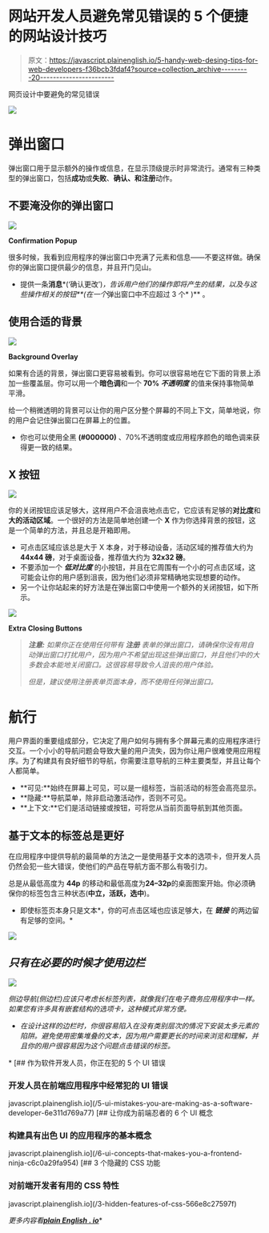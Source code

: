 # 网站开发人员避免常见错误的 5 个便捷的网站设计技巧

> 原文：<https://javascript.plainenglish.io/5-handy-web-desing-tips-for-web-developers-f36bcb3fdaf4?source=collection_archive---------20----------------------->

网页设计中要避免的常见错误

![](img/fd4ee8aaa39883da319ad1da26739fa2.png)

# 弹出窗口

弹出窗口用于显示额外的操作或信息，在显示顶级提示时非常流行。通常有三种类型的弹出窗口，包括**成功**或**失败**、**确认、**和**注册**动作。

## 不要淹没你的弹出窗口

![](img/ac928d5484fb273fd654c825a0b6c9a4.png)

**Confirmation Popup**

很多时候，我看到应用程序的弹出窗口中充满了元素和信息——不要这样做。确保你的弹出窗口提供最少的信息，并且开门见山。

*   提供一条**消息***(‘确认更改’)*，告诉用户他们的操作即将产生的结果，以及与这些操作相关的按钮**(在一个*弹出窗口中不应超过 3 个* )** 。

## 使用合适的背景

![](img/3a4db814d7b04643c39b0ccfcc4609ac.png)

**Background Overlay**

如果有合适的背景，弹出窗口更容易被看到。你可以很容易地在它下面的背景上添加一些覆盖层。你可以用一个**暗色调**和一个 **70% *不透明度*** 的值来保持事物简单平滑。

给一个稍微透明的背景可以让你的用户区分整个屏幕的不同上下文，简单地说，你的用户会记住弹出窗口在屏幕上的位置。

*   你也可以使用全黑 **(#000000)** 、70%不透明度或应用程序颜色的暗色调来获得更一致的结果。

## X 按钮

![](img/5f31cd932d62480215a4ed4ffa77b5bc.png)

你的关闭按钮应该足够大，这样用户不会沮丧地点击它，它应该有足够的**对比度**和**大的活动区域**。一个很好的方法是简单地创建一个 **X** 作为你选择背景的按钮，这是一个简单的方法，并且总是开箱即用。

*   可点击区域应该总是大于 X 本身，对于移动设备，活动区域的推荐值大约为 **44x44 磅**，对于桌面设备，推荐值大约为 **32x32 磅**。
*   不要添加一个 ***低对比度*** 的小按钮，并且在它周围有一个小的可点击区域，这可能会让你的用户感到沮丧，因为他们必须非常精确地实现想要的动作。
*   另一个让你站起来的好方法是在弹出窗口中使用一个额外的关闭按钮，如下所示。

![](img/ca538d58e88133d2076d1c2a14e7eb47.png)

**Extra Closing Buttons**

> ***注意:*** *如果你正在使用任何带有* ***注册*** *表单的弹出窗口，请确保你没有用自动弹出窗口打扰用户，因为用户不希望出现这些弹出窗口，并且他们中的大多数会本能地关闭窗口。这很容易导致令人沮丧的用户体验。*
> 
> *但是，建议使用注册表单页面本身，而不使用任何弹出窗口。*

# 航行

用户界面的重要组成部分，它决定了用户如何与拥有多个屏幕元素的应用程序进行交互。一个小小的导航问题会导致大量的用户流失，因为你让用户很难使用应用程序。为了构建具有良好细节的导航，你需要注意导航的三种主要类型，并且让每个人都简单。

*   **可见:**始终在屏幕上可见，可以是一组标签，当前活动的标签会高亮显示。
*   **隐藏:**导航菜单，除非启动激活动作，否则不可见。
*   **上下文:**它们是活动链接或按钮，可将您从当前页面导航到其他页面。

## 基于文本的标签总是更好

在应用程序中提供导航的最简单的方法之一是使用基于文本的选项卡，但开发人员仍然会犯一些大错误，使他们的产品在导航方面不那么有吸引力。

总是从最低高度为 **44p** 的移动和最低高度为**24–32p**的桌面图案开始。你必须确保你的标签包含三种状态(**中立，活跃，选中**)。

*   即使标签页本身只是文本*，你的可点击区域也应该足够大，在 ***链接*** 的两边留有足够的空间。*

*![](img/b0c1a4c048d8d2999c3984e9c0dcd6fa.png)*

## *只有在必要的时候才使用边栏*

*![](img/12fc6e776d4c1a9f169039f5be643094.png)*

*侧边导航(侧边栏)应该只考虑长标签列表，就像我们在电子商务应用程序中一样。如果您有许多具有嵌套结构的选项卡，这种模式非常方便。*

*   *在设计这样的边栏时，你很容易陷入在没有类别层次的情况下安装太多元素的陷阱。避免使用密集堆叠的文本，因为用户需要更长的时间来浏览和理解，并且你的用户很容易因为这个问题点击错误的标签。*

*[](/5-ui-mistakes-you-are-making-as-a-software-developer-6e311d769a77) [## 作为软件开发人员，你正在犯的 5 个 UI 错误

### 开发人员在前端应用程序中经常犯的 UI 错误

javascript.plainenglish.io](/5-ui-mistakes-you-are-making-as-a-software-developer-6e311d769a77) [](/6-ui-concepts-that-makes-you-a-frontend-ninja-c6c0a29fa954) [## 让你成为前端忍者的 6 个 UI 概念

### 构建具有出色 UI 的应用程序的基本概念

javascript.plainenglish.io](/6-ui-concepts-that-makes-you-a-frontend-ninja-c6c0a29fa954) [](/3-hidden-features-of-css-566e8c27597f) [## 3 个隐藏的 CSS 功能

### 对前端开发者有用的 CSS 特性

javascript.plainenglish.io](/3-hidden-features-of-css-566e8c27597f) 

*更多内容看*[***plain English . io***](http://plainenglish.io/)*